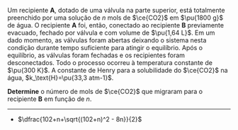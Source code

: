 Um recipiente **A**, dotado de uma válvula na parte superior, está totalmente preenchido por uma solução de $n$ mols de $\ce{CO2}$ em $\pu{1800 g}$ de água. O recipiente **A** foi, então, conectado ao recipiente **B** previamente evacuado, fechado por válvula e com volume de $\pu{1,64 L}$. Em um dado momento, as válvulas foram abertas deixando o sistema nesta condição durante tempo suficiente para atingir o equilíbrio. Após o equilíbrio, as válvulas foram fechadas e os recipientes foram desconectados. Todo o processo ocorreu à temperatura constante de $\pu{300 K}$. A constante de Henry para a solubilidade do $\ce{CO2}$ na água, $k_\text{H}=\pu{33,3 atm-1}$.


**Determine** o número de mols de $\ce{CO2}$ que migraram para o recipiente **B** em função de $n$.

---

- $\dfrac{102+n+\sqrt{(102+n)^2 - 8n}}{2}$
